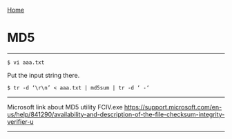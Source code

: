 [Home](Readme.md)
# MD5

---

    $ vi aaa.txt
    
Put the input string there.    
    
    $ tr -d ‘\r\n’ < aaa.txt | md5sum | tr -d ‘ -‘
    
---

Microsoft link about MD5 utility FCIV.exe
https://support.microsoft.com/en-us/help/841290/availability-and-description-of-the-file-checksum-integrity-verifier-u

---
